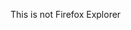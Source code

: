 <!DOCTYPE html>
<html>
<head>
<title>Comment tag example</title>
</head>
<body>
<p>This is <comment> not </comment> Firefox Explorer </p>
</body>
</html>

